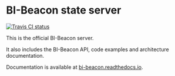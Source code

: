 BI-Beacon state server
======================

[![Travis CI status](https://api.travis-ci.org/objarni/leanmodel.svg?branch=master)](https://travis-ci.org/BI-Beacon/server)

This is the official BI-Beacon server.

It also includes the BI-Beacon API, code examples and architecture documentation.

Documentation is available at [bi-beacon.readthedocs.io](https://bi-beacon.readthedocs.io/en/latest/).
